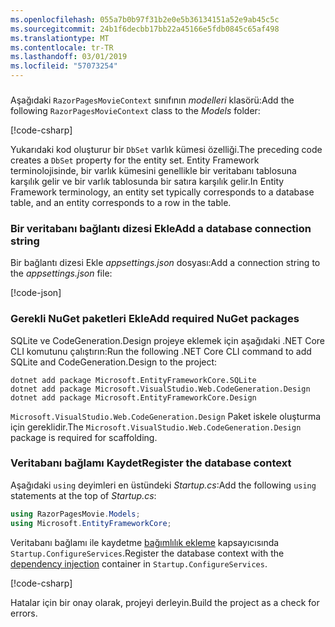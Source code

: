 ```yaml
---
ms.openlocfilehash: 055a7b0b97f31b2e0e5b36134151a52e9ab45c5c
ms.sourcegitcommit: 24b1f6decbb17bb22a45166e5fdb0845c65af498
ms.translationtype: MT
ms.contentlocale: tr-TR
ms.lasthandoff: 03/01/2019
ms.locfileid: "57073254"
---
```

<a name="dc"></a>
### 

<span data-ttu-id="4fa5f-101">Aşağıdaki `RazorPagesMovieContext` sınıfının *modelleri* klasörü:</span><span class="sxs-lookup"><span data-stu-id="4fa5f-101">Add the following `RazorPagesMovieContext` class to the *Models* folder:</span></span>  

[!code-csharp[](~/tutorials/razor-pages/razor-pages-start/sample/RazorPagesMovie22/Data/RazorPagesMovieContext.cs)]

<span data-ttu-id="4fa5f-102">Yukarıdaki kod oluşturur bir `DbSet` varlık kümesi özelliği.</span><span class="sxs-lookup"><span data-stu-id="4fa5f-102">The preceding code creates a `DbSet` property for the entity set.</span></span> <span data-ttu-id="4fa5f-103">Entity Framework terminolojisinde, bir varlık kümesini genellikle bir veritabanı tablosuna karşılık gelir ve bir varlık tablosunda bir satıra karşılık gelir.</span><span class="sxs-lookup"><span data-stu-id="4fa5f-103">In Entity Framework terminology, an entity set typically corresponds to a database table, and an entity corresponds to a row in the table.</span></span>

<a name="cs"></a>

### <a name="add-a-database-connection-string"></a><span data-ttu-id="4fa5f-104">Bir veritabanı bağlantı dizesi Ekle</span><span class="sxs-lookup"><span data-stu-id="4fa5f-104">Add a database connection string</span></span>

<span data-ttu-id="4fa5f-105">Bir bağlantı dizesi Ekle *appsettings.json* dosyası:</span><span class="sxs-lookup"><span data-stu-id="4fa5f-105">Add a connection string to the *appsettings.json* file:</span></span>

[!code-json[](~/tutorials/razor-pages/razor-pages-start/sample/RazorPagesMovie/appsettings_SQLite.json?highlight=8-10)]

### <a name="add-required-nuget-packages"></a><span data-ttu-id="4fa5f-106">Gerekli NuGet paketleri Ekle</span><span class="sxs-lookup"><span data-stu-id="4fa5f-106">Add required NuGet packages</span></span>

<span data-ttu-id="4fa5f-107">SQLite ve CodeGeneration.Design projeye eklemek için aşağıdaki .NET Core CLI komutunu çalıştırın:</span><span class="sxs-lookup"><span data-stu-id="4fa5f-107">Run the following .NET Core CLI command to add SQLite and CodeGeneration.Design  to the project:</span></span>

```console
dotnet add package Microsoft.EntityFrameworkCore.SQLite
dotnet add package Microsoft.VisualStudio.Web.CodeGeneration.Design
dotnet add package Microsoft.EntityFrameworkCore.Design

```

<span data-ttu-id="4fa5f-108">`Microsoft.VisualStudio.Web.CodeGeneration.Design` Paket iskele oluşturma için gereklidir.</span><span class="sxs-lookup"><span data-stu-id="4fa5f-108">The `Microsoft.VisualStudio.Web.CodeGeneration.Design` package is required for scaffolding.</span></span>

<a name="reg"></a>

### <a name="register-the-database-context"></a><span data-ttu-id="4fa5f-109">Veritabanı bağlamı Kaydet</span><span class="sxs-lookup"><span data-stu-id="4fa5f-109">Register the database context</span></span>

<span data-ttu-id="4fa5f-110">Aşağıdaki `using` deyimleri en üstündeki *Startup.cs*:</span><span class="sxs-lookup"><span data-stu-id="4fa5f-110">Add the following `using` statements at the top of *Startup.cs*:</span></span>

```csharp
using RazorPagesMovie.Models;
using Microsoft.EntityFrameworkCore;
```

<span data-ttu-id="4fa5f-111">Veritabanı bağlamı ile kaydetme [bağımlılık ekleme](xref:fundamentals/dependency-injection) kapsayıcısında `Startup.ConfigureServices`.</span><span class="sxs-lookup"><span data-stu-id="4fa5f-111">Register the database context with the [dependency injection](xref:fundamentals/dependency-injection) container in `Startup.ConfigureServices`.</span></span>

[!code-csharp[](~/tutorials/razor-pages/razor-pages-start/sample/RazorPagesMovie22/Startup.cs?name=snippet_UseSqlite&highlight=11-12)]

<span data-ttu-id="4fa5f-112">Hatalar için bir onay olarak, projeyi derleyin.</span><span class="sxs-lookup"><span data-stu-id="4fa5f-112">Build the project as a check for errors.</span></span>
